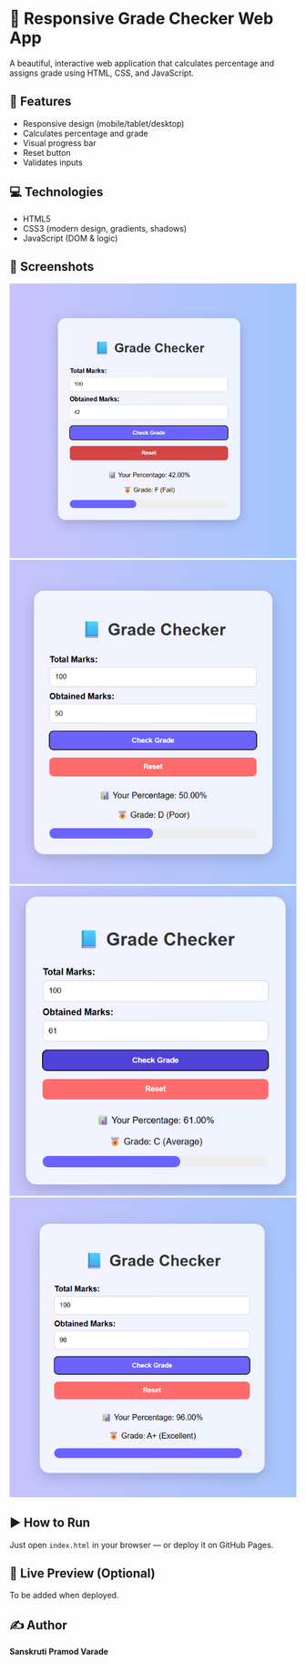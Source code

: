 # 📘 Responsive Grade Checker Web App

A beautiful, interactive web application that calculates percentage and assigns grade using HTML, CSS, and JavaScript.

## 🌟 Features
- Responsive design (mobile/tablet/desktop)
- Calculates percentage and grade
- Visual progress bar
- Reset button
- Validates inputs

## 💻 Technologies
- HTML5
- CSS3 (modern design, gradients, shadows)
- JavaScript (DOM & logic)

## 📸 Screenshots

![Grade Checker - Screenshot 1](assets/ss1.png)
![Grade Checker - Screenshot 2](assets/ss2.png)
![Grade Checker - Screenshot 3](assets/ss3.png)
![Grade Checker - Screenshot 4](assets/ss4.png)

## ▶️ How to Run

Just open `index.html` in your browser — or deploy it on GitHub Pages.

## 🔗 Live Preview (Optional)
To be added when deployed.

## ✍️ Author
**Sanskruti Pramod Varade**
